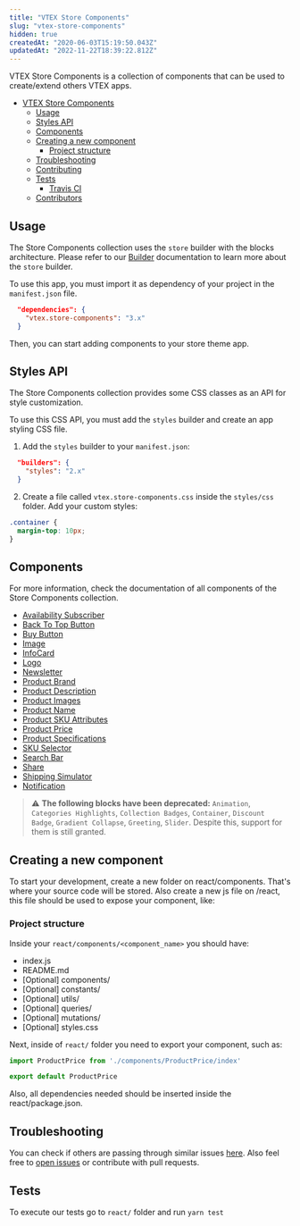 ```yaml
---
title: "VTEX Store Components"
slug: "vtex-store-components"
hidden: true
createdAt: "2020-06-03T15:19:50.043Z"
updatedAt: "2022-11-22T18:39:22.812Z"
---
```


VTEX Store Components is a collection of components that can be used to create/extend others VTEX apps.

- [VTEX Store Components](#vtex-store-components)
  - [Usage](#usage)
  - [Styles API](#styles-api)
  - [Components](#components)
  - [Creating a new component](#creating-a-new-component)
    - [Project structure](#project-structure)
  - [Troubleshooting](#troubleshooting)
  - [Contributing](#contributing)
  - [Tests](#tests)
    - [Travis CI](#travis-ci)
  - [Contributors](#contributors)

## Usage

The Store Components collection uses the `store` builder with the blocks architecture. Please refer to our [Builder](https://developers.vtex.com/docs/guides/vtex-io-documentation-builders) documentation to learn more about the `store` builder.

To use this app, you must import it as dependency of your project in the `manifest.json` file.

```json
  "dependencies": {
    "vtex.store-components": "3.x"
  }
```

Then, you can start adding components to your store theme app.

## Styles API

The Store Components collection provides some CSS classes as an API for style customization.

To use this CSS API, you must add the `styles` builder and create an app styling CSS file.

1. Add the `styles` builder to your `manifest.json`:

```json
  "builders": {
    "styles": "2.x"
  }
```

2. Create a file called `vtex.store-components.css` inside the `styles/css` folder. Add your custom styles:

```css
.container {
  margin-top: 10px;
}
```

## Components

For more information, check the documentation of all components of the Store Components collection.

- [Availability Subscriber](https://developers.vtex.com/docs/guides/vtex-store-components-availabilitysubscriber)
- [Back To Top Button](https://developers.vtex.com/docs/guides/vtex-store-components-backtotopbutton)
- [Buy Button](https://developers.vtex.com/docs/guides/vtex-store-components-buybutton)
- [Image](https://developers.vtex.com/docs/guides/vtex-store-components-image)
- [InfoCard](https://developers.vtex.com/docs/guides/vtex-store-components-infocard)
- [Logo](https://developers.vtex.com/docs/guides/vtex-store-components-logo)
- [Newsletter](https://developers.vtex.com/docs/guides/vtex-store-components-newsletter)
- [Product Brand](https://developers.vtex.com/docs/guides/vtex-store-components-productbrand)
- [Product Description](https://developers.vtex.com/docs/guides/vtex-store-components-productdescription)
- [Product Images](https://developers.vtex.com/docs/guides/vtex-store-components-productimages)
- [Product Name](https://developers.vtex.com/docs/guides/vtex-store-components-productname)
- [Product SKU Attributes](https://developers.vtex.com/docs/guides/vtex-store-components-productskuattributes)
- [Product Price](https://developers.vtex.com/docs/guides/vtex-store-components-productprice)
- [Product Specifications](https://developers.vtex.com/docs/guides/vtex-store-components-productspecifications)
- [SKU Selector](https://developers.vtex.com/docs/guides/vtex-store-components-skuselector)
- [Search Bar](https://developers.vtex.com/docs/guides/vtex-store-components-searchbar)
- [Share](https://developers.vtex.com/docs/guides/vtex-store-components-share)
- [Shipping Simulator](https://developers.vtex.com/docs/guides/vtex-store-components-shippingsimulator)
- [Notification](https://developers.vtex.com/docs/guides/vtex-store-components-notification)

> ⚠️ **The following blocks have been deprecated:** `Animation`, `Categories Highlights`, `Collection Badges`, `Container`, `Discount Badge`, `Gradient Collapse`, `Greeting`, `Slider`. Despite this, support for them is still granted.

## Creating a new component

To start your development, create a new folder on react/components. That's where your source code will be stored. Also create a new js file on /react, this file should be used to expose your component, like:

### Project structure

Inside your `react/components/<component_name>` you should have:

- index.js
- README.md
- [Optional] components/
- [Optional] constants/
- [Optional] utils/
- [Optional] queries/
- [Optional] mutations/
- [Optional] styles.css

Next, inside of `react/` folder you need to export your component, such as:

```js
import ProductPrice from './components/ProductPrice/index'

export default ProductPrice
```

Also, all dependencies needed should be inserted inside the react/package.json.

## Troubleshooting

You can check if others are passing through similar issues [here](https://github.com/vtex-apps/store-components/issues). Also feel free to [open issues](https://github.com/vtex-apps/store-components/issues/new) or contribute with pull requests.

## Tests

To execute our tests go to `react/` folder and run `yarn test`

